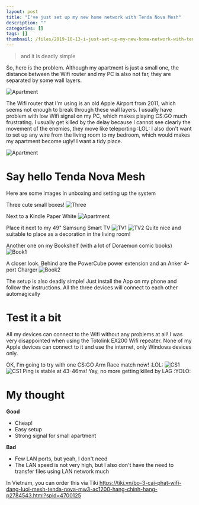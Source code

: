 ```yaml
---
layout: post
title: "I've just set up my new home network with Tenda Nova Mesh"
description: ""
categories: []
tags: []
thumbnail: /files/2019-10-13-i-just-set-up-my-new-home-network-with-tenda-nova-mesh/box.jpg
---
```


> and it is deadly simple

So, here is the problem. Although my apartment is just a small one, the distance between the Wifi
router and my PC is also not far, they are separated by some wall layers.

![Apartment](/files/2019-10-13-i-just-set-up-my-new-home-network-with-tenda-nova-mesh/room.png)

The Wifi router that I'm using is an old Apple Airport from 2011, which seems not enough to break
through these wall layers. I usually have problem with low Wifi signal on my PC, which makes playing
CS:GO much frustrating. I usually get killed by the delay because I cannot see clearly the movement of
the enemies, they move like teleporting :LOL: I also don't want to set up any wire from the living
room to my bedroom, which would makes my apartment become ugly! I want a tidy place.

![Apartment](/files/2019-10-13-i-just-set-up-my-new-home-network-with-tenda-nova-mesh/airport.jpg)

# Say hello Tenda Nova Mesh

Here are some images in unboxing and setting up the system

Three cute small boxes!
![Three](/files/2019-10-13-i-just-set-up-my-new-home-network-with-tenda-nova-mesh/three.jpg)

Next to a Kindle Paper White
![Apartment](/files/2019-10-13-i-just-set-up-my-new-home-network-with-tenda-nova-mesh/box.jpg)

Place it next to my 49" Samsung Smart TV
![TV1](/files/2019-10-13-i-just-set-up-my-new-home-network-with-tenda-nova-mesh/tv1.jpg)
![TV2](/files/2019-10-13-i-just-set-up-my-new-home-network-with-tenda-nova-mesh/tv2.jpg)
Quite nice and suitable to place as a decoration in the living room!

Another one on my Bookshelf (with a lot of Doraemon comic books)
![Book1](/files/2019-10-13-i-just-set-up-my-new-home-network-with-tenda-nova-mesh/book1.jpg)

A closer look. Behind are the PowerCube power extension and an Anker 4-port Charger
![Book2](/files/2019-10-13-i-just-set-up-my-new-home-network-with-tenda-nova-mesh/book2.jpg)

The setup is also deadly simple! Just install the App on my phone and follow the instructions. All
the three devices will connect to each other automagically

# Test it a bit

All my devices can connect to the Wifi without any problems at all! I was very disappointed when
using the Totolink EX200 Wifi repeater. None of my Apple devices can connect to it and use the
internet, only Windows devices only.

OK, I'm going to try with one CS:GO Arm Race match now! :LOL:
![CS1](/files/2019-10-13-i-just-set-up-my-new-home-network-with-tenda-nova-mesh/cs1.png)
![CS1](/files/2019-10-13-i-just-set-up-my-new-home-network-with-tenda-nova-mesh/cs2.png)
Ping is stable at 43-46ms! Yay, no more getting killed by LAG :YOLO:

# My thought

**Good**
* Cheap!
* Easy setup
* Strong signal for small apartment

**Bad**
* Few LAN ports, but yeah, I don't need
* The LAN speed is not very high, but I also don't have the need to transfer files using LAN network
  much

In Vietnam, you can order this via Tiki https://tiki.vn/bo-3-cai-phat-wifi-dang-luoi-mesh-tenda-nova-mw3-ac1200-hang-chinh-hang-p2784543.html?spid=4700125

